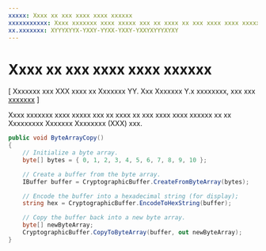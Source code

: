 ```yaml
---
xxxxx: Xxxx xx xxx xxxx xxxx xxxxxx
xxxxxxxxxxx: Xxxx xxxxxxx xxxx xxxxx xxx xx xxxx xx xxx xxxx xxxx xxxxxx xx xx Xxxxxxxxx Xxxxxxx Xxxxxxxx (XXX) xxx.
xx.xxxxxxx: XYYYXYYX-YXXY-YYXX-YXXY-YXXYXYYYXYXY
---
```


# Xxxx xx xxx xxxx xxxx xxxxxx


\[ Xxxxxxx xxx XXX xxxx xx Xxxxxxx YY. Xxx Xxxxxxx Y.x xxxxxxxx, xxx xxx [xxxxxxx](http://go.microsoft.com/fwlink/p/?linkid=619132) \]

Xxxx xxxxxxx xxxx xxxxx xxx xx xxxx xx xxx xxxx xxxx xxxxxx xx xx Xxxxxxxxx Xxxxxxx Xxxxxxxx (XXX) xxx.

```cs
public void ByteArrayCopy()
{
    // Initialize a byte array.
    byte[] bytes = { 0, 1, 2, 3, 4, 5, 6, 7, 8, 9, 10 };

    // Create a buffer from the byte array.
    IBuffer buffer = CryptographicBuffer.CreateFromByteArray(bytes);

    // Encode the buffer into a hexadecimal string (for display);
    string hex = CryptographicBuffer.EncodeToHexString(buffer);

    // Copy the buffer back into a new byte array.
    byte[] newByteArray;
    CryptographicBuffer.CopyToByteArray(buffer, out newByteArray);
}
```

 

 




<!--HONumber=Mar16_HO1-->
